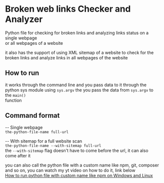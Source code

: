 # Broken web links Checker and Analyzer
Python file for checking for broken links and analyzing links status on a single webpage   
or all webpages of a website   
   
it also has the support of using XML sitemap of a website to check for the broken links and analyze links in all webpages of the website   
   
## How to run   
it works through the command line and you pass data to it through the python sys module using `sys.argv` the you pass the data from `sys.argv` to the `main()`   
function   
   
## Command format   
-- Single webpage   
`the-python-file-name full-url`   
   
-- With sitemap for a full website scan   
`the-python-file-name --with-sitemap full-url`   
the `--with-sitemap` flag doesn't have to come before the url, it can also come after it   
   
you can also call the python file with a custom name like npm, git, composer and so on, you can watch my yt video on how to do it, link below   
[How to run python file with custom name like npm on Windows and Linux](https://youtu.be/3VOtRaopsIQ)

